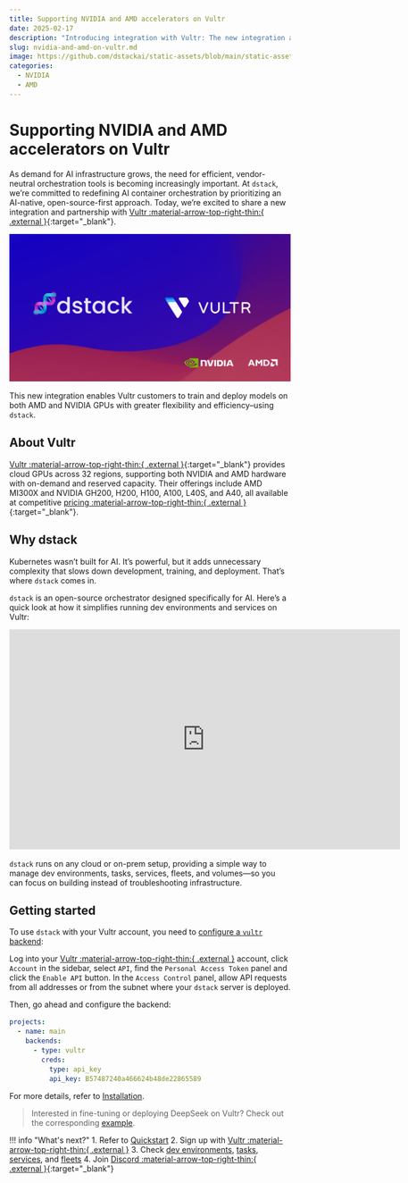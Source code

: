 ```yaml
---
title: Supporting NVIDIA and AMD accelerators on Vultr
date: 2025-02-17
description: "Introducing integration with Vultr: The new integration allows Vultr customers to train and deploy models on both AMD and NVIDIA GPUs."  
slug: nvidia-and-amd-on-vultr.md
image: https://github.com/dstackai/static-assets/blob/main/static-assets/images/dstack-vultr.png?raw=true
categories:
  - NVIDIA
  - AMD
---
```


# Supporting NVIDIA and AMD accelerators on Vultr

As demand for AI infrastructure grows, the need for efficient, vendor-neutral orchestration tools is becoming
increasingly important.
At `dstack`, we’re committed to redefining AI container orchestration by prioritizing an AI-native, open-source-first
approach.
Today, we’re excited to share a new integration and partnership
with [Vultr :material-arrow-top-right-thin:{ .external }](https://www.vultr.com/){:target="_blank"}.

<img src="https://github.com/dstackai/static-assets/blob/main/static-assets/images/dstack-vultr.png?raw=true" width="630"/>

This new integration enables Vultr customers to train and deploy models on both AMD
and NVIDIA GPUs with greater flexibility and efficiency–using `dstack`. 

<!-- more -->

## About Vultr

[Vultr :material-arrow-top-right-thin:{ .external }](https://www.vultr.com/){:target="_blank"} provides cloud GPUs across 32 regions, supporting both NVIDIA and AMD hardware with on-demand and reserved
capacity. Their offerings include AMD MI300X and NVIDIA GH200, H200, H100, A100, L40S, and A40, all available at
competitive [pricing :material-arrow-top-right-thin:{ .external }](https://www.vultr.com/pricing/#cloud-gpu){:target="_blank"}.

## Why dstack

Kubernetes wasn’t built for AI. It’s powerful, but it adds unnecessary complexity that slows down development, training,
and deployment. That’s where `dstack` comes in.

`dstack` is an open-source orchestrator designed specifically for AI. Here’s a quick look at how it simplifies running dev
environments and services on Vultr:

<iframe width="700" height="394" src="https://www.youtube.com/embed/WnmP2zbUh7w?si=6bIcPifxD3BEVp3I&rel=0" title="YouTube video player" frameborder="0" allow="accelerometer; autoplay; clipboard-write; encrypted-media; gyroscope; picture-in-picture; web-share" referrerpolicy="strict-origin-when-cross-origin" allowfullscreen></iframe>

`dstack` runs on any cloud or on-prem setup, providing a simple way to manage dev environments, tasks, services, fleets,
and volumes—so you can focus on building instead of troubleshooting infrastructure.

## Getting started

To use `dstack` with your Vultr account, you need to [configure a `vultr` backend](../../docs/concepts/backends.md):

Log into your [Vultr :material-arrow-top-right-thin:{ .external }](https://www.vultr.com/) account, click `Account` in the sidebar, select `API`, find the `Personal Access Token` panel and click the `Enable API` button. In the `Access Control` panel, allow API requests from all addresses or from the subnet where your `dstack` server is deployed.

Then, go ahead and configure the backend:

<div editor-title="~/.dstack/server/config.yml">

```yaml
projects:
  - name: main
    backends:
      - type: vultr
        creds:
          type: api_key
          api_key: B57487240a466624b48de22865589
```

</div>

For more details, refer to [Installation](../../docs/installation/index.md).

> Interested in fine-tuning or deploying DeepSeek on Vultr? Check out the corresponding [example](../../examples/llms/deepseek/index.md).

!!! info "What's next?"
    1. Refer to [Quickstart](../../docs/quickstart.md)
    2. Sign up with [Vultr :material-arrow-top-right-thin:{ .external }](https://www.vultr.com/)
    3. Check [dev environments](../../docs/concepts/dev-environments.md), 
        [tasks](../../docs/concepts/tasks.md), [services](../../docs/concepts/services.md), 
        and [fleets](../../docs/concepts/fleets.md)
    4. Join [Discord :material-arrow-top-right-thin:{ .external }](https://discord.gg/u8SmfwPpMd){:target="_blank"}
